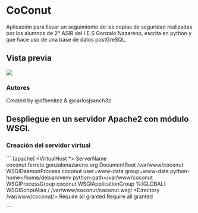 # CoConut

Aplicación para llevar un seguimiento de las copias de seguridad realizadas por los alumnos de 2º ASIR del I.E.S Gonzalo Nazareno, escrita en python y que hace uso de una base de datos postGreSQL.

## Vista previa

![](http://www.charliejsanchez.com/wp-content/uploads/2017/12/example.jpg)

### Autores
Created by @sfbenitez & @carlosjsanch3z

## Despliegue en un servidor Apache2 con módulo WSGI.

### Creación del servidor virtual

´´´ [apache]
<VirtualHost *>
    ServerName coconut.ferrete.gonzalonazareno.org
    DocumentRoot /var/www/coconut
    WSGIDaemonProcess coconut user=www-data group=www-data python-home=/home/debian/venv python-path=/var/www/coconut
    WSGIProcessGroup coconut
    WSGIApplicationGroup %{GLOBAL}
    WSGIScriptAlias / /var/www/coconut/coconut.wsgi
    <Directory /var/www/coconut/>
	Require all granted
	<Files coconut.wsgi>
		Require all granted
	</Files>
   </Directory>

</VirtualHost>
´´´
